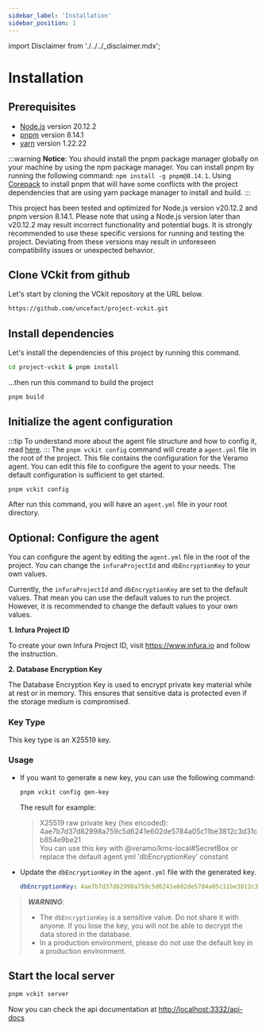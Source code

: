 ```yaml
---
sidebar_label: 'Installation'
sidebar_position: 1
---
```


import Disclaimer from './../../\_disclaimer.mdx';

# Installation

<Disclaimer />

## Prerequisites

- [Node.js](https://nodejs.org/en/) version 20.12.2
- [pnpm](https://pnpm.io/) version 8.14.1
- [yarn](https://yarnpkg.com/) version 1.22.22

:::warning
**Notice**: You should install the pnpm package manager globally on your machine by using the npm package manager. You can install pnpm by running the following command: `npm install -g pnpm@8.14.1`. Using [Corepack](https://nodejs.org/api/corepack.html) to install pnpm that will have some conflicts with the project dependencies that are using yarn package manager to install and build.
:::

This project has been tested and optimized for Node.js version v20.12.2 and pnpm version 8.14.1. Please note that using a Node.js version later than v20.12.2 may result incorrect functionality and potential bugs. It is strongly recommended to use these specific versions for running and testing the project. Deviating from these versions may result in unforeseen compatibility issues or unexpected behavior.

## Clone VCkit from github

Let's start by cloning the VCkit repository at the URL below.

```bash
https://github.com/uncefact/project-vckit.git
```

## Install dependencies

Let's install the dependencies of this project by running this command.

```bash
cd project-vckit & pnpm install
```

...then run this command to build the project

```bash
pnpm build
```

## Initialize the agent configuration

:::tip
To understand more about the agent file structure and how to config it, read [here](/docs/agent-configuration/config-agent-file).
:::
The `pnpm vckit config` command will create a `agent.yml` file in the root of the project. This file contains the configuration for the Veramo agent. You can edit this file to configure the agent to your needs. The default configuration is sufficient to get started.

```bash
pnpm vckit config
```

After run this command, you will have an `agent.yml` file in your root directory.

## Optional: Configure the agent

You can configure the agent by editing the `agent.yml` file in the root of the project. You can change the `infuraProjectId` and `dbEncryptionKey` to your own values.

Currently, the `infuraProjectId` and `dbEncryptionKey` are set to the default values. That mean you can use the default values to run the project. However, it is recommended to change the default values to your own values.

**1. Infura Project ID**

To create your own Infura Project ID, visit https://www.infura.io and follow the instruction.

**2. Database Encryption Key**

The Database Encryption Key is used to encrypt private key material while at rest or in memory. This ensures that sensitive data is protected even if the storage medium is compromised.

### Key Type

This key type is an X25519 key.

### Usage

- If you want to generate a new key, you can use the following command:

  ```bash
  pnpm vckit config gen-key
  ```

  The result for example:

  > X25519 raw private key (hex encoded): </br>
  > 4ae7b7d37d82998a759c5d6241e602de5784a05c11be3812c3d31cb854e9be21 </br>
  > You can use this key with @veramo/kms-local#SecretBox or replace the default agent.yml 'dbEncryptionKey' constant </br>

- Update the `dbEncryptionKey` in the `agent.yml` file with the generated key.

  ```yaml
  dbEncryptionKey: 4ae7b7d37d82998a759c5d6241e602de5784a05c11be3812c3d31cb854e9be21
  ```

> **_WARNING_**: </br>
>
> - The `dbEncryptionKey` is a sensitive value. Do not share it with anyone. If you lose the key, you will not be able to decrypt the data stored in the database. </br>
> - In a production environment, please do not use the default key in a production environment.

## Start the local server

```bash
pnpm vckit server
```

Now you can check the api documentation at [http://localhost:3332/api-docs](http://localhost:3332/api-docs)
